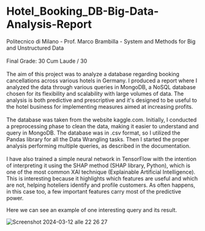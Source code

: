 # Hotel_Booking_DB-Big-Data-Analysis-Report
Politecnico di Milano - Prof. Marco Brambilla - System and Methods for Big and Unstructured Data
<br><br>
Final Grade: 30 Cum Laude / 30
<br><br>
The aim of this project was to analyze a database regarding booking cancellations across various hotels in Germany. I produced a report where I analyzed the data through various queries in MongoDB, a NoSQL database chosen for its flexibility and scalability with large volumes of data. The analysis is both predictive and prescriptive and it's designed to be useful to the hotel business for implementing measures aimed at increasing profits.<br><br>
The database was taken from the website kaggle.com. Initially, I conducted a preprocessing phase to clean the data, making it easier to understand and query in MongoDB. The database was in .csv format, so I utilized the Pandas library for all the Data Wrangling tasks. Then I started the proper analysis performing multiple queries, as described in the documentation.<br><br>
I have also trained a simple neural network in TensorFlow with the intention of interpreting it using the SHAP method (SHAP library, Python), which is one of the most common XAI technique (Explainable Artificial Intelligence). This is interesting because it highlights which features are useful and which are not, helping hoteliers identify and profile customers. As often happens, in this case too, a few important features carry most of the predictive power.

Here we can see an example of one interesting query and its result.

![Screenshot 2024-03-12 alle 22 26 27](https://github.com/Davide-Ettori/Hotel_Booking_DB-Big-Data-Analysis-Report/assets/52358285/c2e23fb4-499a-4b1c-84f5-c0a919a0c39e)
